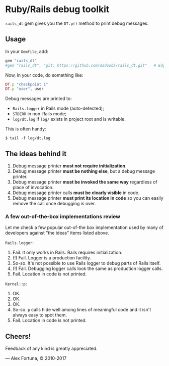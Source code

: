 
Ruby/Rails debug toolkit
========================

`rails_dt` gem gives you the `DT.p()` method to print debug messages.


## Usage

In your `Gemfile`, add:

```ruby
gem "rails_dt"
#gem "rails_dt", "git: https://github.com/dadooda/rails_dt.git"   # Edge version.
```

Now, in your code, do something like:

```ruby
DT.p "checkpoint 1"
DT.p "user", user
```

Debug messages are printed to:

* `Rails.logger` in Rails mode (auto-detected);
* `STDERR` in non-Rails mode;
* `log/dt.log` if `log/` exists in project root and is writable.

This is often handy:

```
$ tail -f log/dt.log
```


## The ideas behind it

1. Debug message printer **must not require initialization**.
2. Debug message printer **must be nothing else**, but a debug message printer.
3. Debug message printer **must be invoked the same way** regardless of place of invocation.
4. Debug message printer calls **must be clearly visible** in code.
5. Debug message printer **must print its location in code** so you can easily remove the call once debugging is over.


### A few out-of-the-box implementations review

Let me check a few popular out-of-the box implementation used by many of developers against "the ideas" items listed above.

`Rails.logger`:

1. Fail. It only works in Rails. Rails requires initialization.
2. (!) Fail. Logger is a production facility.
3. So-so. It's not possible to use Rails logger to debug parts of Rails itself.
4. (!) Fail. Debugging logger calls look the same as production logger calls.
5. Fail. Location in code is not printed.

`Kernel::p`:

1. OK.
2. OK.
3. OK.
4. So-so. `p` calls hide well among lines of meaningful code and it isn't always easy to spot them.
5. Fail. Location in code is not printed.


## Cheers!

Feedback of any kind is greatly appreciated.

&mdash; Alex Fortuna, &copy; 2010-2017

